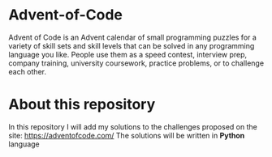 # Advent-of-Code
Advent of Code is an Advent calendar of small programming puzzles for a variety of skill sets and skill levels that can be solved in any programming language you like. People use them as a speed contest, interview prep, company training, university coursework, practice problems, or to challenge each other.

# About this repository
In this repository I will add my solutions to the challenges proposed on the site: https://adventofcode.com/
The solutions will be written in **Python** language